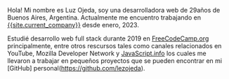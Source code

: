 Hola! Mi nombre es Luz Ojeda, soy una desarrolladora web de 29años de Buenos Aires, Argentina. Actualmente me encuentro trabajando en
[{{site.current_company}}]({{site.current_company_url}}) desde enero, 2023.

Estudié desarrollo web full stack durante 2019 en [FreeCodeCamp.org](https://www.freecodecamp.org/) principalmente, entre otros rescursos tales como canales relacionados en YouTube, Mozilla Developer Network y [JavaScript.info](https://javascript.info/) los cuales me llevaron a trabajar en pequeños proyectos que se pueden encontrar en mi [GitHub] personal(https://github.com/lezojeda).
